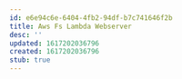```yaml
---
id: e6e94c6e-6404-4fb2-94df-b7c741646f2b
title: Aws Fs Lambda Webserver
desc: ''
updated: 1617202036796
created: 1617202036796
stub: true
---
```


